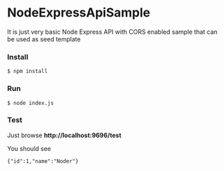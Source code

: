 # NodeExpressApiSample
It is just very basic Node Express API with CORS enabled sample that can be used as seed template

### Install
```dos
$ npm install
```

### Run
```dos
$ node index.js
```
### Test

Just browse **http://localhost:9696/test**

You should see
```
{"id":1,"name":"Noder"}
```
